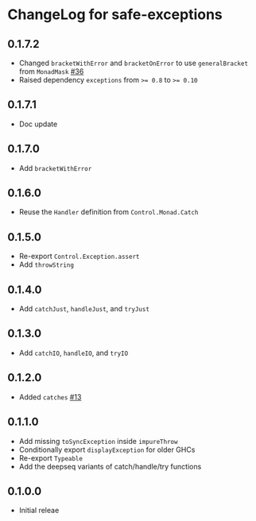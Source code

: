 # ChangeLog for safe-exceptions

## 0.1.7.2

* Changed `bracketWithError` and `bracketOnError` to use `generalBracket` from `MonadMask` [#36](https://github.com/fpco/safe-exceptions/issues/36)
* Raised dependency `exceptions` from `>= 0.8` to `>= 0.10`

## 0.1.7.1

* Doc update

## 0.1.7.0

* Add `bracketWithError`

## 0.1.6.0

* Reuse the `Handler` definition from `Control.Monad.Catch`

## 0.1.5.0

* Re-export `Control.Exception.assert`
* Add `throwString`

## 0.1.4.0

* Add `catchJust`, `handleJust`, and `tryJust`

## 0.1.3.0

* Add `catchIO`, `handleIO`, and `tryIO`

## 0.1.2.0

* Added `catches` [#13](https://github.com/fpco/safe-exceptions/issues/13)

## 0.1.1.0

* Add missing `toSyncException` inside `impureThrow`
* Conditionally export `displayException` for older GHCs
* Re-export `Typeable`
* Add the deepseq variants of catch/handle/try functions

## 0.1.0.0

* Initial releae
